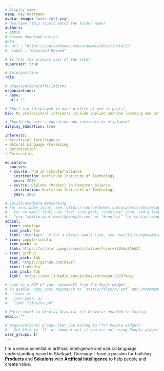 ```yaml
---
# Display name
name: Kay Rottmann
avatar_image: "user-full.png"
# Username (this should match the folder name)
authors:
- admin
# resume download button
#btn:
#- url : "https://sourcethemes.com/academic/docs/install/"
#  label : "Download Resume"

# Is this the primary user of the site?
superuser: true

# Role/position
role:

# Organizations/Affiliations
organizations:
- name: 
  url: ""

# Short bio (displayed in user profile at end of posts)
bio: My professional interests include applied machine learning and artificial intelligence solutions.

# Should the user's education and interests be displayed?
display_education: true

interests:
- Artificial Intelligence
- Natural Language Processing
- Optimization
- Forecasting

education:
  courses:
  - course: PhD in Computer Science
    institution: Karlsruhe Institute of Technology
    year: 2015
  - course: Diploma (Master) in Computer Science
    institution: Karlsruhe Institute of Technologt
    year: 2007

# Social/academia Networking
# For available icons, see: https://sourcethemes.com/academic/docs/widgets/#icons
#   For an email link, use "fas" icon pack, "envelope" icon, and a link in the
#   form "mailto:your-email@example.com" or "#contact" for contact widget.
social:
- icon: envelope
  icon_pack: fas
  link: '#contact'  # For a direct email link, use "mailto:test@example.org".
- icon: google-scholar
  icon_pack: ai
  link: https://scholar.google.com/citations?user=YLUnbqEAAAAJ
- icon: github
  icon_pack: fab
  link: https://github.com/kayr7
- icon: linkedin
  icon_pack: fab
  link:  https://www.linkedin.com/in/kay-rottmann-5279798a/

# Link to a PDF of your resume/CV from the About widget.
# To enable, copy your resume/CV to `static/files/cv.pdf` and uncomment the lines below.  
# - icon: cv
#   icon_pack: ai 
#   link: files/cv.pdf

# Enter email to display Gravatar (if Gravatar enabled in Config)
email: ""
  
# Organizational groups that you belong to (for People widget)
#   Set this to `[]` or comment out if you are not using People widget.  
user_groups: []
---
```


I'm a senior scientist in artificial intelligence and natural language understanding based in Stuttgart, Germany. I have a passion for building **Products** and **Solutions** with **Artificial Intelligence** to help people and create value.
